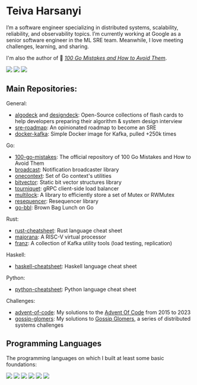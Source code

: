 # Teiva Harsanyi

I’m a software engineer specializing in distributed systems, scalability, reliability, and observability topics. I’m currently working at Google as a senior software engineer in the ML SRE team. Meanwhile, I love meeting challenges, learning, and sharing.

I'm also the author of 📖 _[100 Go Mistakes and How to Avoid Them](https://www.manning.com/books/100-go-mistakes-and-how-to-avoid-them)_.

[![](https://img.shields.io/badge/Website-teivah.dev-E17E27?logo=homeadvisor)](http://teivah.dev)
[![](https://img.shields.io/badge/Blog-teivah.dev/blog-white?logo=medium)](http://teivah.dev/blog)
[![](https://img.shields.io/badge/twitter-@teivah-blue?logo=twitter)](https://twitter.com/teivah)

## Main Repositories:

General:
* [algodeck](https://github.com/teivah/algodeck) and [designdeck](https://github.com/teivah/designdeck): Open-Source collections of flash cards to help developers preparing their algorithm & system design interview
* [sre-roadmap](https://github.com/teivah/sre-roadmap): An opinionated roadmap to become an SRE
* [docker-kafka](https://github.com/teivah/docker-kafka): Simple Docker image for Kafka, pulled +250k times

Go:
* [100-go-mistakes](https://github.com/teivah/100-go-mistakes): The official repository of 100 Go Mistakes and How to Avoid Them
* [broadcast](https://github.com/teivah/broadcast): Notification broadcaster library
* [onecontext](https://github.com/teivah/onecontext): Set of Go context's utilities
* [bitvector](https://github.com/teivah/bitvector): Static bit vector structures library
* [tourniquet](https://github.com/teivah/tourniquet): gRPC client-side load balancer
* [multilock](https://github.com/teivah/multilock): A library to efficiently store a set of Mutex or RWMutex
* [resequencer](https://github.com/teivah/resequencer): Resequencer library
* [go-bbl](https://github.com/teivah/go-bbl): Brown Bag Lunch on Go

Rust:
* [rust-cheatsheet](https://github.com/teivah/rust-cheatsheet): Rust language cheat sheet
* [majorana](https://github.com/teivah/majorana): A RISC-V virtual processor
* [franz](https://github.com/teivah/franz): A collection of Kafka utility tools (load testing, replication)

Haskell:
* [haskell-cheatsheet](https://github.com/teivah/haskell-cheatsheet): Haskell language cheat sheet

Python:
* [python-cheatsheet](https://github.com/teivah/python-cheatsheet): Python language cheat sheet

Challenges:
* [advent-of-code](https://github.com/teivah/advent-of-code): My solutions to the [Advent Of Code](https://adventofcode.com/) from 2015 to 2023
* [gossip-glomers](https://github.com/teivah/gossip-glomers): My solutions to [Gossip Glomers](https://fly.io/dist-sys/), a series of distributed systems challenges

## Programming Languages

The programming languages on which I built at least some basic foundations:

![](https://img.shields.io/badge/Java-4D66A9?logo=jameson)
![](https://img.shields.io/badge/Scala-DF3A2A?logo=scala)
![](https://img.shields.io/badge/Go-007D9C?logo=go)
![](https://img.shields.io/badge/Rust-F75208?logo=rust)
![](https://img.shields.io/badge/Python-FFCD3A?logo=python)
![](https://img.shields.io/badge/Haskell-5e5086?logo=haskell)
